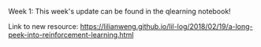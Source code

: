 
Week 1:
This week's update can be found in the qlearning notebook!

Link to new resource:
https://lilianweng.github.io/lil-log/2018/02/19/a-long-peek-into-reinforcement-learning.html